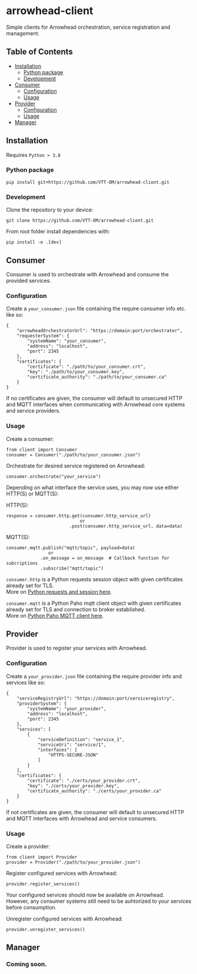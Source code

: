 # arrowhead-client <!-- omit in toc -->
Simple clients for Arrowhead orchestration, service registration and management.


## Table of Contents <!-- omit in toc -->
- [Installation](#installation)
  - [Python package](#python-package)
  - [Development](#development)
- [Consumer](#consumer)
  - [Configuration](#configuration)
  - [Usage](#usage)
- [Provider](#provider)
  - [Configuration](#configuration-1)
  - [Usage](#usage-1)
- [Manager](#manager)


## Installation

Requires `Python > 3.8`

### Python package

    pip install git+https://github.com/VTT-OM/arrowhead-client.git

### Development
Clone the repository to your device:

    git clone https://github.com/VTT-OM/arrowhead-client.git

From root folder install dependencies with:

    pip install -e .[dev]


## Consumer
Consumer is used to orchestrate with Arrowhead and consume the provided services.

### Configuration
Create a `your_consumer.json` file containing the require consumer info etc. like so:

    {
        "arrowheadOrchestratorUrl": "https://domain:port/orchestrator",
        "requesterSystem": {
            "systemName": "your_consumer",
            "address": "localhost",
            "port": 2345
        },
        "certificates": {
            "certificate": "./path/to/your_consumer.crt",
            "key": "./path/to/your_consumer.key",
            "certificate_authority": "./path/to/your_consumer.ca"
        }
    }

If no certificates are given, the consumer will default to unsecured HTTP and MQTT interfaces when communicating with Arrowhead core systems and service providers.

### Usage
Create a consumer:

    from client import Consumer
    consumer = Consumer("./path/to/your_consumer.json")

Orchestrate for desired service registered on Arrowhead:

    consumer.orchestrate("your_service")

Depending on what interface the service uses, you may now use either HTTP(S) or MQTT(S):

HTTP(S):

    response = consumer.http.get(consumer.http_service_url)
                                or
                            .post(consumer.http_service_url, data=data)

MQTT(S):

    consumer.mqtt.publish("mqtt/topic", payload=data)
                    or
                 .on_message = on_message  # Callback function for subcriptions
                 .subscribe("mqtt/topic")   

`consumer.http` is a Python requests session object with given certificates already set for TLS.  
More on [Python requests and session here](https://requests.readthedocs.io).

`consumer.mqtt` is a Python Paho mqtt client object with given certificates already set for TLS and connection to broker established.  
More on [Python Paho MQTT client here](https://www.eclipse.org/paho/index.php?page=clients/python/docs/index.php).


## Provider

Provider is used to register your services with Arrowhead.

### Configuration

Create a `your_provider.json` file containing the require provider info and services like so:

    {
        "serviceRegistryUrl": "https://domain:port/serviceregistry",
        "providerSystem": {
            "systemName": "your_provider",
            "address": "localhost",
            "port": 2345
        },
        "services": [
            {
                "serviceDefinition": "service_1",
                "serviceUri": "service/1",
                "interfaces": [
                    "HTTPS-SECURE-JSON"
                ]
            }
        ],
        "certificates": {
            "certificate": "./certs/your_provider.crt",
            "key": "./certs/your_provider.key",
            "certificate_authority": "./certs/your_provider.ca"
        }
    }

If not certificates are given, the consumer will default to unsecured HTTP and MQTT interfaces with Arrowhead and service consumers.

### Usage

Create a provider:

    from client import Provider
    provider = Provider("./path/to/your_provider.json")

Register configured services with Arrowhead:

    provider.register_services()

Your configured services should now be available on Arrowhead.  
However, any consumer systems still need to be auhtorized to your services before consumption.

Unregister configured services with Arrowhead:

    provider.unregister_services()


## Manager

### Coming soon. <!-- omit in toc -->